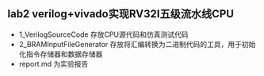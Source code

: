## lab2 verilog+vivado实现RV32I五级流水线CPU

- 1_VerilogSourceCode 存放CPU源代码和仿真测试代码
- 2_BRAMInputFileGenerator 存放将汇编转换为二进制代码的工具，用于初始化指令存储器和数据存储器
- report.md 为实验报告

